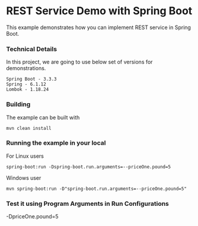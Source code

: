 # REST Service Demo with Spring Boot

This example demonstrates how you can implement REST service in Spring Boot.

### Technical Details
In this project, we are going to use below set of versions for demonstrations.

    Spring Boot - 3.3.3
    Spring - 6.1.12
    Lombok - 1.18.24

### Building

The example can be built with

    mvn clean install

### Running the example in your local

For Linux users
```shell
spring-boot:run -Dspring-boot.run.arguments=--priceOne.pound=5
```

Windows user
```shell
mvn spring-boot:run -D"spring-boot.run.arguments=--priceOne.pound=5"
```

### Test it using Program Arguments in Run Configurations
-DpriceOne.pound=5